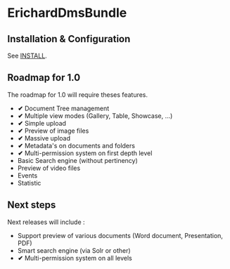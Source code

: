 ErichardDmsBundle
=================

Installation & Configuration
----------------------------

See [INSTALL](INSTALL.md).

Roadmap for 1.0
---------------

The roadmap for 1.0 will require theses features.

  - **✔** Document Tree management
  - **✔** Multiple view modes (Gallery, Table, Showcase, ...)
  - **✔** Simple upload
  - **✔** Preview of image files
  - **✔** Massive upload
  - **✔** Metadata's on documents and folders
  - **✔** Multi-permission system on first depth level
  - Basic Search engine (without pertinency)
  - Preview of video files
  - Events
  - Statistic

Next steps
----------

Next releases will include :

  - Support preview of various documents (Word document, Presentation, PDF)
  - Smart search engine (via Solr or other)
  - **✔** Multi-permission system on all levels
